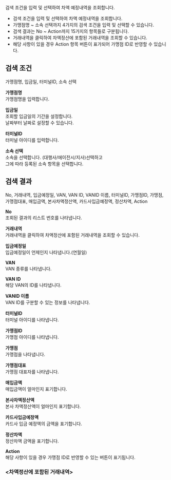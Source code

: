 검색 조건을 입력 및 선택하여 차액 예정내역을 조회합니다.

- 검색 조건을 입력 및 선택하여 차액 예정내역을 조회합니다.
- 가맹점명 ~ 소속 선택까지 4가지의 검색 조건을 입력 및 선택할 수 있습니다.
- 검색 결과는 No ~ Action까지 15가지의 항목들로 구분됩니다.
- 거래내역을 클릭하여 차액정산에 포함된 거래내역을 조회할 수 있습니다.
- 해당 사항이 있을 경우 Action 항목 버튼이 표가되어 가맹점 ID로 반영할 수 있습니다.



## 검색 조건
가맹점명, 입금일, 터미널ID, 소속 선택

**가맹점명**
<br>가맹점명을 입력합니다.

**입금일**
<br>조회할 입금일의 기간을 설정합니다.
<br>날짜부터 날짜로 설정할 수 있습니다.

**터미널ID**
<br>터미널 아이디를 입력합니다.

**소속 선택**
<br>소속을 선택합니다. (대행사/에이전시/지사)선택하고
<br>그에 따라 등록된 소속 항목을 선택합니다.


## 검색 결과
No, 거래내역, 입금예정일, VAN, VAN ID, VANID 이름, 터미널ID, 가맹점ID, 가맹점, 가맹점대표, 매입금액, 본사차액정산액, 카드사입금예정액, 정산차액, Action

**No**
<br>조회된 결과의 리스트 번호를 나타냅니다.


**거래내역**
<br>거래내역을 클릭하여 차액정산에 포함된 거래내역을 조회할 수 있습니다.

**입금예정일**
<br>입금예정일이 언제인지 나타냅니다.(연월일)

**VAN**
<br>VAN 종류를 나타냅니다.

**VAN ID**
<br>해당 VAN의 ID를 나타냅니다.

**VANID 이름**
<br>VAN ID를 구분할 수 있는 정보를 나타냅니다.

**터미널ID**
<br>터미널 아이디를 나타냅니다.

**가맹점ID**
<br>가맹점 아이디를 나타냅니다.

**가맹점**
<br>가맹점을 나타냅니다.

**가맹점대표**
<br>가맹점 대표자를 나타냅니다.

**매입금액**
<br>매입금액이 얼마인지 표기합니다.

**본사차액정산액**
<br>본사 차액정산액이 얼마인지 표기합니다.

**카드사입금예정액**
<br>카드사 입금 예정액의 금액을 표기합니다.

**정산차액**
<br>정산차액 금액을 표기합니다.

**Action**
<br>해당 사항이 있을 경우 가맹점 ID로 반영할 수 있는 버튼이 표기됩니다.


### <차액정산에 포함된 거래내역>